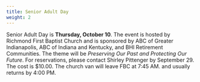 ```yaml
---
title: Senior Adult Day
weight: 2
---
```


Senior Adult Day is **Thursday, October 10**. The event is hosted by Richmond First Baptist Church and is sponsored by ABC of Greater Indianapolis, ABC of Indiana and Kentucky, and BHI Retirement Communities. The theme will be *Preserving Our Past and Protecting Our Future*. For reservations, please contact Shirley Pittenger by September 29. The cost is $10.00. The church van will leave FBC at 7:45 AM. and usually returns by 4:00 PM.